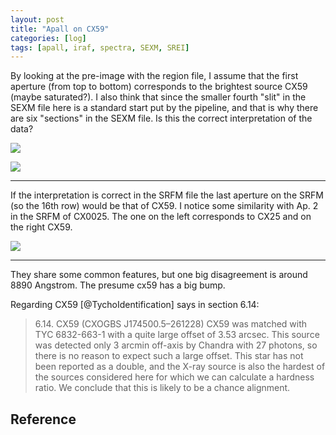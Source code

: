 ```yaml
---
layout: post
title: "Apall on CX59"
categories: [log]
tags: [apall, iraf, spectra, SEXM, SREI]
---
```



By looking at the pre-image with the region file, I assume that the first aperture (from top to bottom) corresponds to the brightest source CX59 (maybe saturated?). I also think that since the smaller fourth "slit"  in the SEXM file here is a standard start put by the pipeline, and that is why there are six "sections" in the SEXM file. Is this the correct interpretation of the data? 



![]({{site.baseurl}}/images/cx59preimage.png)

![]({{site.baseurl}}/images/cx59sexm.png)

- - -

If the interpretation is correct in the SRFM file the last aperture on the SRFM (so the 16th row) would be that of CX59. I notice some similarity with Ap. 2 in the SRFM of CX0025. The one on the left corresponds to CX25 and on the right CX59. 

![ ]({{site.baseurl}}/images/comparecx25and59.png)   

- - - 

They share some common features, but one big disagreement is around 8890 Angstrom. The presume cx59 has a big bump. 

Regarding CX59 [@TychoIdentification] says in section 6.14:

> 6.14. CX59 (CXOGBS J174500.5–261228)
> CX59 was matched with TYC 6832-663-1 with a quite large
> offset of 3.53 arcsec. This source was detected only 3 arcmin
> off-axis by Chandra with 27 photons, so there is no reason to
> expect such a large offset. This star has not been reported as a
> double, and the X-ray source is also the hardest of the sources
> considered here for which we can calculate a hardness ratio. We
> conclude that this is likely to be a chance alignment.


## Reference 
